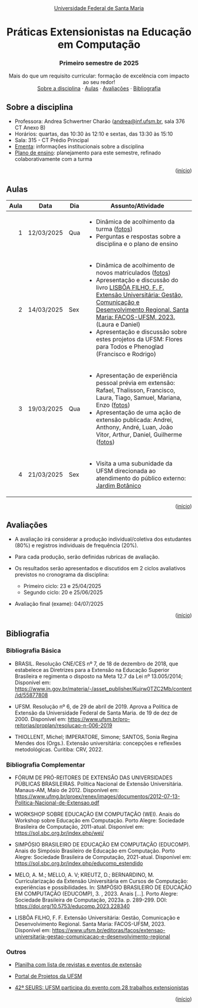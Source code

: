 <br /><a name="readme-top"></a>
<div align="center">
  <p align="center"><a href="http://www.ufsm.br/">Universidade Federal de Santa Maria</a></p>
  <h1 align="center">Práticas Extensionistas na Educação em Computação</h1>
  <h3 align="center">Primeiro semestre de 2025</h3>
  <p align="center">
    Mais do que um requisito curricular: formação de excelência com impacto ao seu redor!
    <br />
    <a href="#sobre-a-disciplina">Sobre a disciplina</a>
    ·
    <a href="#aulas">Aulas</a>
    ·
    <a href="#avaliações">Avaliações</a>
    ·
    <a href="#bibliografia">Bibliografia</a>
  </p>
</div>







## Sobre a disciplina
 - Professora: Andrea Schwertner Charão (andrea@inf.ufsm.br, sala 376 CT Anexo B)  
 - Horários: quartas, das 10:30 às 12:10 e sextas, das 13:30 às 15:10
 - Sala: 315 - CT Prédio Principal
 - [Ementa](https://www.ufsm.br/ementario/disciplinas/UFSM00759): informações institucionais sobre a disciplina
 - [Plano de ensino](https://portal.ufsm.br/documentos/publico/documento.html?id=15361354): planejamento para este semestre, refinado colaborativamente com a turma
 

<p align="right">(<a href="#readme-top">início</a>)</p>


## Aulas



<table class="table table-bordered table-hover table-condensed"><thead><tr><th title="Field #0">Aula</th><th title="Field #1">Data</th><th title="Field #2">Dia</th><th title="Field #3">Assunto/Atividade</th></tr></thead><tbody>
<tr>
<td align="right">1</td>
<td>12/03/2025</td>
<td>Qua</td>
<td><ul>
<li>Dinâmica de acolhimento da turma (<a href="classes/01">fotos</a>)</li>
<li>Perguntas e respostas sobre a disciplina e o plano de ensino</li>
</ul></td>
</tr>

<tr>
<td align="right">2</td>
<td>14/03/2025</td>
<td>Sex</td>
<td><ul>
<li>Dinâmica de acolhimento de novos matriculados (<a href="classes/02">fotos</a>)</li>
<li>Apresentação e discussão do livro <a href="LISBÔA FILHO, F. F. Extensão Universitária: Gestão, Comunicação e Desenvolvimento Regional. Santa Maria: FACOS-UFSM, 2023.">LISBÔA FILHO, F. F. Extensão Universitária: Gestão, Comunicação e Desenvolvimento Regional. Santa Maria: FACOS-UFSM, 2023.</a> (Laura e Daniel)</li>
<li>Apresentação e discussão sobre estes projetos da UFSM: Flores para Todos e Phenoglad (Francisco e Rodrigo)</li>
</ul></td>
</tr>

<tr>
<td align="right">3</td>
<td>19/03/2025</td>
<td>Qua</td>
<td><ul>
<li>Apresentação de experiência pessoal prévia em extensão: Rafael, Thalisson, Francisco, Laura, Tiago, Samuel, Mariana, Enzo (<a href="classes/02">fotos</a>)</li>
<li>Apresentação de uma ação de extensão publicada: Andrei, Anthony, André, Luan, João Vitor, Arthur, Daniel, Guilherme (<a href="classes/02">fotos</a>)</li>
</ul></td>
</tr>

<tr>
<td align="right">4</td>
<td>21/03/2025</td>
<td>Sex</td>
<td><ul>
<li>Visita a uma subunidade da UFSM direcionada ao atendimento do público externo: <a href="https://www.ufsm.br/orgaos-suplementares/jardim-botanico">Jardim Botânico</a></li>
</ul></td>
</tr>

</tbody>
</table>


<!-- comment -->


<p align="right">(<a href="#readme-top">início</a>)</p>

## Avaliações

- A avaliação irá considerar a produção individual/coletiva dos estudantes (80%) e registros individuais de frequência
(20%).
- Para cada produção, serão definidas rubricas de avaliação.
- Os resultados serão apresentados e discutidos em 2 ciclos avaliativos previstos no cronograma da disciplina:

  - Primeiro ciclo: 23 e 25/04/2025
  - Segundo ciclo: 20 e 25/06/2025

- Avaliação final (exame): 04/07/2025


<p align="right">(<a href="#readme-top">início</a>)</p>


## Bibliografia



### Bibliografia Básica

- BRASIL. Resolução CNE/CES nº 7, de 18 de dezembro de 2018, que estabelece as Diretrizes para a Extensão na Educação Superior Brasileira e regimenta o disposto na Meta 12.7 da Lei nº 13.005/2014; Disponível em: https://www.in.gov.br/materia/-/asset_publisher/Kujrw0TZC2Mb/content/id/55877808

- UFSM. Resolução nº 6, de 29 de abril de 2019. Aprova a Política de Extensão da Universidade Federal de Santa Maria. de 19 de dez de 2000. Disponível em: https://www.ufsm.br/pro-reitorias/proplan/resolucao-n-006-2019

- THIOLLENT, Michel; IMPERATORE, Simone; SANTOS, Sonia Regina Mendes dos (Orgs.). Extensão universitária: concepções e reflexões metodológicas. Curitiba: CRV, 2022.

### Bibliografia Complementar

- FÓRUM DE PRÓ-REITORES DE EXTENSÃO DAS UNIVERSIDADES PÚBLICAS BRASILEIRAS. Política Nacional de Extensão Universitária. Manaus-AM, Maio de 2012. Disponível em: https://www.ufmg.br/proex/renex/images/documentos/2012-07-13-Politica-Nacional-de-Extensao.pdf

- WORKSHOP SOBRE EDUCAÇÃO EM COMPUTAÇÃO (WEI). Anais do Workshop sobre Educação em Computação. Porto Alegre: Sociedade Brasileira de Computação, 2011-atual. Disponível em: https://sol.sbc.org.br/index.php/wei/

- SIMPÓSIO BRASILEIRO DE EDUCAÇÃO EM COMPUTAÇÃO (EDUCOMP). Anais do Simpósio Brasileiro de Educação em Computação. Porto Alegre: Sociedade Brasileira de Computação, 2021-atual. Disponível em: https://sol.sbc.org.br/index.php/educomp_estendido

- MELO, A. M.; MELLO, A. V; KREUTZ, D.; BERNARDINO, M. Curricularização da Extensão Universitária em Cursos de Computação: experiências e possibilidades. In: SIMPÓSIO BRASILEIRO DE EDUCAÇÃO EM COMPUTAÇÃO (EDUCOMP), 3. , 2023. Anais […]. Porto Alegre: Sociedade Brasileira de Computação, 2023a. p. 289-299. DOI: https://doi.org/10.5753/educomp.2023.228340

- LISBÔA FILHO, F. F. Extensão Universitária: Gestão, Comunicação e Desenvolvimento Regional. Santa Maria: FACOS-UFSM, 2023. Disponível em: https://www.ufsm.br/editoras/facos/extensao-universitaria-gestao-comunicacao-e-desenvolvimento-regional

### Outros

- [Planilha com lista de revistas e eventos de extensão](https://docs.google.com/spreadsheets/d/1BHlCeoz_WOir3yhDYiU-G3OIkdN8kPEACmcUn9wZOno/edit?usp=sharing)
- [Portal de Projetos da UFSM](https://portal.ufsm.br/projetos/publico/projetos/list.html)
 
- [42ª SEURS: UFSM participa do evento com 28 trabalhos extensionistas](https://www.ufsm.br/pro-reitorias/pre/2024/09/11/42a-seurs-ufsm-participa-do-evento-com-28-trabalhos-extensionistas
)
<p align="right">(<a href="#readme-top">início</a>)</p>
